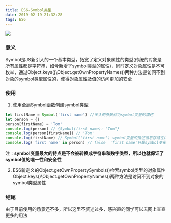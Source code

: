 ```yaml
---
title: ES6-Symbol类型
date: 2019-02-19 21:32:28
tags: ES6
---
```

![](https://ws1.sinaimg.cn/large/e4d30300ly1g0qs1z3avzj216w0lggpe.jpg)
### 意义
Symbol是JS新引入的一个基本类型，拓宽了定义对象属性的类型(传统的对象是所有属性都是字符串，如今新增了symbol类型的属性)，同时定义对象属性是不可枚举，通过Object.keys()\Object.getOwnPropertyNames()两种方法是访问不到对象的symbol类型属性的，使得对象属性及值的访问更加的安全
### 使用
1. 使用全局Symbol函数创建symbol类型
```js
let firstName = Symbol('first name') //传入的参数作为symbol变量的描述
let person = {}
person[firstName] = 'Tom'
console.log(person) // {Symbol(first name): "Tom"}
console.log(person[firstName]) // 'Tom'
console.log(firstName) // Symbol('first name') symbol变量的描述信息存储在内部属性[[Description]]中，只有显式或隐式的调用toSting()时，会被读取到，console.log()会隐式的调用toString()方法，所以才打印出来了；String(firstName) 也会隐式调用toSting()、firstName.toString()则是显式调用
console.log('first name' in person) // false  'first name'只是symbol变量的描述信息而已
```
注：**symbol变量最大的特点是不会被转换成字符串和数字类型，所以也就保证了symbol值的唯一性和安全性**

2. ES6新定义的Object.getOwnPropertySymbols()检索symbol类型的对象属性
   Object.keys()\Object.getOwnPropertyNames()两种方法是访问不到对象的symbol类型属性

### 结尾
由于目前使用的场景还不多，所以这里不赘述过多，感兴趣的同学可以去网上查查更多的用法
   
